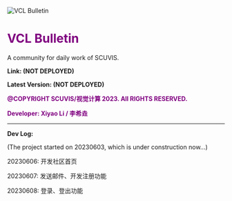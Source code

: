 ![VCL Bulletin](M:\2023\java\community\src\main\resources\static\img\title.png)



# <font color='purple'>VCL Bulletin</font>

A community for daily work of SCUVIS.

**Link: (NOT DEPLOYED)**

**Latest Version: (NOT DEPLOYED)**

**<font color='purple'>@COPYRIGHT SCUVIS/视觉计算 2023. All RIGHTS RESERVED.</font>**

**<font color='purple'>Developer: Xiyao Li / 李希垚</font>**

---

**Dev Log:**

(The project started on 20230603, which is under construction now…)

20230606: 开发社区首页

20230607: 发送邮件、开发注册功能

20230608: 登录、登出功能